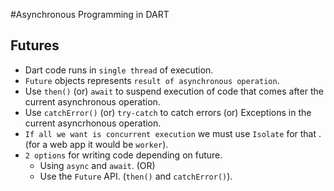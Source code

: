 #Asynchronous Programming in DART 

## Futures
  - Dart code runs in `single thread` of execution.
  - `Future` objects represents `result of asynchronous operation`.
  - Use `then()` (or) `await` to suspend execution of code that comes after the 
    current asynchronous operation.
  - Use `catchError()` (or) `try-catch` to catch errors (or) Exceptions in the 
    current asyncrhonous operation.
  - `If all we want is concurrent execution` we must use `Isolate` for that . 
    (for a web app it would be `worker`).
  - `2 options` for writing code depending on future.
    - Using `async` and `await`. (OR)
    - Use the `Future` API. (`then()` and `catchError()`).

